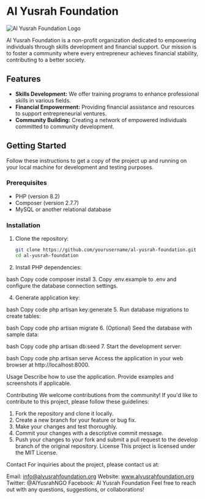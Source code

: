 # Al Yusrah Foundation

![Al Yusrah Foundation Logo](logo.png)

Al Yusrah Foundation is a non-profit organization dedicated to empowering individuals through skills development and financial support. Our mission is to foster a community where every entrepreneur achieves financial stability, contributing to a better society.

## Features

- **Skills Development:** We offer training programs to enhance professional skills in various fields.
- **Financial Empowerment:** Providing financial assistance and resources to support entrepreneurial ventures.
- **Community Building:** Creating a network of empowered individuals committed to community development.

## Getting Started

Follow these instructions to get a copy of the project up and running on your local machine for development and testing purposes.

### Prerequisites

- PHP (version 8.2)
- Composer (version 2.7.7)
- MySQL or another relational database

### Installation

1. Clone the repository:

   ```bash
   git clone https://github.com/yourusername/al-yusrah-foundation.git
   cd al-yusrah-foundation
2. Install PHP dependencies:

bash
Copy code
composer install
3. Copy .env.example to .env and configure the database connection settings.

4. Generate application key:

bash
Copy code
php artisan key:generate
5. Run database migrations to create tables:

bash
Copy code
php artisan migrate
6. (Optional) Seed the database with sample data:

bash
Copy code
php artisan db:seed
7. Start the development server:

bash
Copy code
php artisan serve
Access the application in your web browser at http://localhost:8000.

Usage
Describe how to use the application. Provide examples and screenshots if applicable.

Contributing
We welcome contributions from the community! If you'd like to contribute to this project, please follow these guidelines:

1. Fork the repository and clone it locally.
2. Create a new branch for your feature or bug fix.
3. Make your changes and test thoroughly.
4. Commit your changes with a descriptive commit message.
5. Push your changes to your fork and submit a pull request to the develop branch of the original repository.
License
This project is licensed under the MIT License.

Contact
For inquiries about the project, please contact us at:

Email: info@alyusrahfoundation.org
Website: www.alyusrahfoundation.org
Twitter: @AlYusrahNGO
Facebook: Al Yusrah Foundation
Feel free to reach out with any questions, suggestions, or collaborations!
